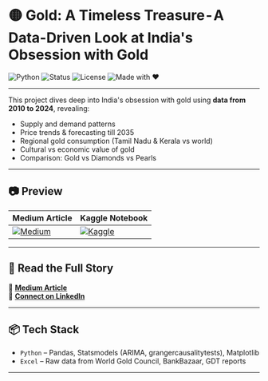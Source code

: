 # 🟡 Gold: A Timeless Treasure - A Data-Driven Look at India's Obsession with Gold

![Python](https://img.shields.io/badge/Python-3.11-blue?logo=python)
![Status](https://img.shields.io/badge/Status-Completed-brightgreen)
![License](https://img.shields.io/badge/License-Apache%202.0-blue)
![Made with ❤️](https://img.shields.io/badge/Made%20with-❤️%20in%20India-white)

---

This project dives deep into India's obsession with gold using **data from 2010 to 2024**, revealing:
- Supply and demand patterns
- Price trends & forecasting till 2035
- Regional gold consumption (Tamil Nadu & Kerala vs world)
- Cultural vs economic value of gold
- Comparison: Gold vs Diamonds vs Pearls

---

## 📷 Preview

| Medium Article | Kaggle Notebook |
|----------------|-----------------|
| [![Medium](https://img.shields.io/badge/Read-Medium--Post-blue?style=for-the-badge&logo=medium)]([https://medium.com/@yajeshraj402/gold-data-analysis](https://medium.com/@ajeshraj402/gold-a-timeless-treasure-a-data-driven-look-at-indias-obsession-with-gold-9236ef2f62bb)) | [![Kaggle](https://img.shields.io/badge/View-Kaggle--Notebook-20beff?style=for-the-badge&logo=kaggle)](https://kaggle.com/ajeshthangaraj/gold-data-analysis) |


---

## 🔗 Read the Full Story

📖 [**Medium Article**](https://medium.com/@yourusername/gold-data-analysis)  
🔗 [**Connect on LinkedIn**](https://www.linkedin.com/in/yourusername)

---

## 📦 Tech Stack
- `Python` – Pandas, Statsmodels (ARIMA, grangercausalitytests), Matplotlib
- `Excel` – Raw data from World Gold Council, BankBazaar, GDT reports

---
